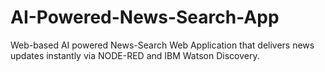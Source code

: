 # AI-Powered-News-Search-App

Web-based AI powered News-Search Web Application that delivers news updates instantly via NODE-RED and IBM Watson Discovery.
